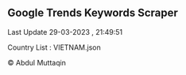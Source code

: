 

## Google Trends Keywords Scraper 
 
Last Update 29-03-2023 , 21:49:51

Country List :
VIETNAM.json



© Abdul Muttaqin 
